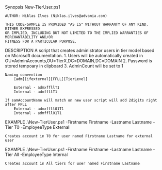 Synopsis
    New-TierUser.ps1
     
    AUTHOR: Niklas Ilves (Niklas.ilves@advania.com)
    
    THIS CODE-SAMPLE IS PROVIDED "AS IS" WITHOUT WARRANTY OF ANY KIND, EITHER EXPRESSED 
    OR IMPLIED, INCLUDING BUT NOT LIMITED TO THE IMPLIED WARRANTIES OF MERCHANTABILITY AND/OR 
    FITNESS FOR A PARTICULAR PURPOSE.
    
DESCRIPTION
    A script that creates administrator users in tier model based on Microsoft documentation.
        1. Users will be automatically created in OU=AdminAccounts,OU=TierX,DC=DOMAIN,DC=DOMAIN
        2. Password is stored tempoary in clipboard
        3. AdminCount will be set to 1

    Naming convention
        [adm][ifexternal][FFLL][TierLevel]
    
        External - admxffllT1
        Internal - admffllT1

    If samAccountName will match on new user script will add 2digits right after FFLL
        External - admxffll01T1
        Internal - admffll01T1
EXAMPLE
    .\New-TierUser.ps1 -Firstname Firstname -Lastname Lastname -Tier T0 -EmployeeType External

    Creates account in T0 for user named Firstname Lastname for external user
EXAMPLE
    .\New-TierUser.ps1 -Firstname Firstname -Lastname Lastname -Tier All -EmployeeType Internal

    Creates account in All tiers for user named Firstname Lastname
